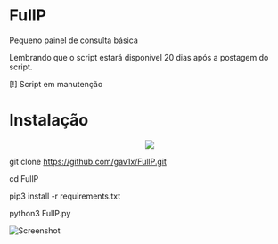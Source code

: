 # FullP
Pequeno painel de consulta básica

Lembrando que o script estará disponível 20 dias após a postagem do script.

[!] Script em manutenção

# Instalação
<p align="center">
  <a href="https://www.python.org/">
    <img src="https://img.shields.io/badge/Python-v3-yellow">
  </a>
</p
 
 git clone https://github.com/gav1x/FullP.git
 
 cd FullP
 
 pip3 install -r requirements.txt
 
 python3 FullP.py
  
![Screenshot](https://cdn.discordapp.com/attachments/866286772031324222/866286787144318996/unknown.png)
